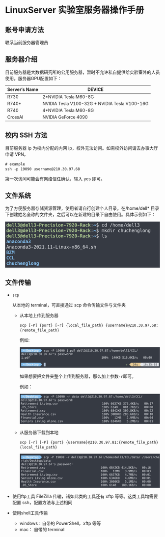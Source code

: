 # LinuxServer 实验室服务器操作手册

## 账号申请方法

联系当前服务器管理员

## 服务器介绍

目前服务器是大数据研究所的公用服务器，暂时不允许私自提供给实验室外的人员使用。服务器GPU配置如下：

| Server‘s Name | DEVICE                                        |
| ------------- | --------------------------------------------- |
| R730          | 2*NVIDIA Tesla M60-8G                         |
| R740*         | NVIDIA Tesla V100-32G + NVIDIA Tesla V100-16G |
| R740          | 4*NVIDIA Tesla M60-8G                         |
| CrossAI       | NVIDIA GeForce 4090                           |

## 校内 SSH 方法

目前服务器 ip 为校内分配的内网 ip，校外无法访问。如需校外访问请去办事大厅申请 VPN。

```shell
# example
ssh -p 19090 username@210.30.97.68
```

第一次访问可能会有网络信任确认，输入 yes 即可。

## 文件系统

为了方便服务器存储资源管理，使用者请自行创建个人目录。在/home/dell* 目录下创建姓名全称的文件夹，之后可以在新建的目录下自由使用。具体示例如下：

![01](imgs/01.png)

## 文件传输

- `scp`  

  从本地的 terminal，可直接通过 scp 命令传输文件与文件夹

  - 从本地上传到服务器

    ```shell
    scp [-P] {port} [-r] {local_file_path} {username}@210.30.97.68:{remote_file_path}
    ```

    例如:

    ![02](imgs/02.png)
    
    如果想要把文件夹整个上传到服务器，那么加上参数`-r`即可。
    
    例如：
    
    ![03](imgs/03.png)
    
  - 从服务器下载到本地
  
    ```shell
    scp [-r] [-P] {port} {username}@210.30.97.81:{remote_file_path} {local_file_path}
    ```
  
    ![02](imgs/04.png)
  
- 使用ftp工具 FileZilla 传输，诸如此类的工具还有 xftp 等等。这类工具均需要配置 ssh，配置方法与上述相同

- 使用shell工具传输

  - windows：自带的 PowerShell，xftp 等等
  - mac： 自带的 terminal